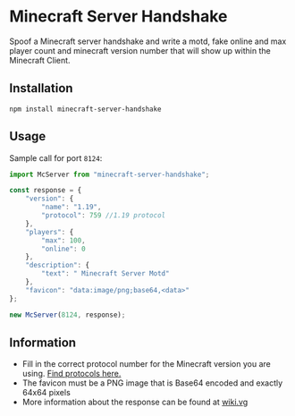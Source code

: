 # Minecraft Server Handshake

Spoof a Minecraft server handshake and write a motd, fake online and max player count and minecraft version number that will show up within the Minecraft Client.

## Installation

`npm install minecraft-server-handshake`

## Usage

Sample call for port `8124`:

```javascript
import McServer from "minecraft-server-handshake";

const response = {
    "version": {
        "name": "1.19",
        "protocol": 759 //1.19 protocol
    },
    "players": {
        "max": 100,
        "online": 0
    },
    "description": {
        "text": " Minecraft Server Motd"
    },
    "favicon": "data:image/png;base64,<data>"
};

new McServer(8124, response);
```

## Information

- Fill in the correct protocol number for the Minecraft version you are using. [Find protocols here.](https://wiki.vg/Protocol_version_numbers)
- The favicon must be a PNG image that is Base64 encoded and exactly 64x64 pixels
- More information about the response can be found at [wiki.vg](https://wiki.vg/Server_List_Ping#Response)